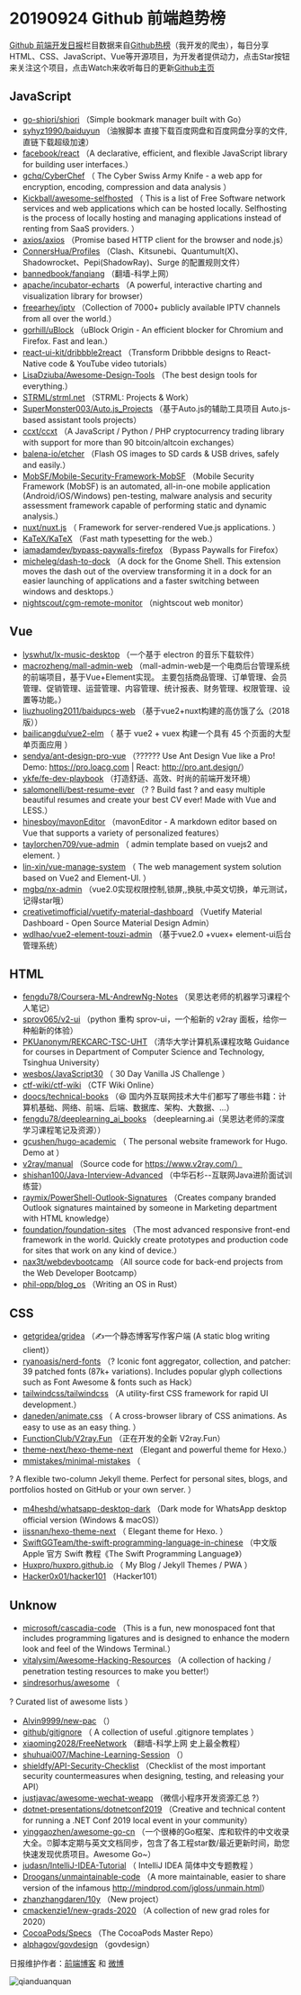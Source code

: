 # 20190924 Github 前端趋势榜

[Github 前端开发日报](https://qdkfweb.cn/c/news)栏目数据来自[Github热榜](https://github.qdkfweb.cn/)（我开发的爬虫），每日分享HTML、CSS、JavaScript、Vue等开源项目，为开发者提供动力，点击Star按钮来关注这个项目，点击Watch来收听每日的更新[Github主页](https://github.com/kujian/githubTrending)
## JavaScript

* [go-shiori/shiori](https://github.com/go-shiori/shiori) （Simple bookmark manager built with Go）
* [syhyz1990/baiduyun](https://github.com/syhyz1990/baiduyun) （油猴脚本 直接下载百度网盘和百度网盘分享的文件,直链下载超级加速）
* [facebook/react](https://github.com/facebook/react) （A declarative, efficient, and flexible JavaScript library for building user interfaces.）
* [gchq/CyberChef](https://github.com/gchq/CyberChef) （
        The Cyber Swiss Army Knife - a web app for encryption, encoding, compression and data analysis
      ）
* [Kickball/awesome-selfhosted](https://github.com/Kickball/awesome-selfhosted) （
        This is a list of Free Software network services and web applications which can be hosted locally. Selfhosting is the process of locally hosting and managing applications instead of renting from SaaS providers.
      ）
* [axios/axios](https://github.com/axios/axios) （Promise based HTTP client for the browser and node.js）
* [ConnersHua/Profiles](https://github.com/ConnersHua/Profiles) （Clash、Kitsunebi、Quantumult(X)、Shadowrocket、Pepi(ShadowRay)、Surge 的配置规则文件）
* [bannedbook/fanqiang](https://github.com/bannedbook/fanqiang) （翻墙-科学上网）
* [apache/incubator-echarts](https://github.com/apache/incubator-echarts) （A powerful, interactive charting and visualization library for browser）
* [freearhey/iptv](https://github.com/freearhey/iptv) （Collection of 7000+ publicly available IPTV channels from all over the world.）
* [gorhill/uBlock](https://github.com/gorhill/uBlock) （uBlock Origin - An efficient blocker for Chromium and Firefox. Fast and lean.）
* [react-ui-kit/dribbble2react](https://github.com/react-ui-kit/dribbble2react) （Transform Dribbble designs to React-Native code &amp; YouTube video tutorials）
* [LisaDziuba/Awesome-Design-Tools](https://github.com/LisaDziuba/Awesome-Design-Tools) （The best design tools for everything.）
* [STRML/strml.net](https://github.com/STRML/strml.net) （STRML: Projects &amp; Work）
* [SuperMonster003/Auto.js_Projects](https://github.com/SuperMonster003/Auto.js_Projects) （基于Auto.js的辅助工具项目 Auto.js-based assistant tools projects）
* [ccxt/ccxt](https://github.com/ccxt/ccxt) （A JavaScript / Python / PHP cryptocurrency trading library with support for more than 90 bitcoin/altcoin exchanges）
* [balena-io/etcher](https://github.com/balena-io/etcher) （Flash OS images to SD cards &amp; USB drives, safely and easily.）
* [MobSF/Mobile-Security-Framework-MobSF](https://github.com/MobSF/Mobile-Security-Framework-MobSF) （Mobile Security Framework (MobSF) is an automated, all-in-one mobile application (Android/iOS/Windows) pen-testing, malware analysis and security assessment framework capable of performing static and dynamic analysis.）
* [nuxt/nuxt.js](https://github.com/nuxt/nuxt.js) （
        Framework for server-rendered Vue.js applications.
      ）
* [KaTeX/KaTeX](https://github.com/KaTeX/KaTeX) （Fast math typesetting for the web.）
* [iamadamdev/bypass-paywalls-firefox](https://github.com/iamadamdev/bypass-paywalls-firefox) （Bypass Paywalls for Firefox）
* [micheleg/dash-to-dock](https://github.com/micheleg/dash-to-dock) （A dock for the Gnome Shell. This extension moves the dash out of the overview transforming it in a dock for an easier launching of applications and a faster switching between windows and desktops.）
* [nightscout/cgm-remote-monitor](https://github.com/nightscout/cgm-remote-monitor) （nightscout web monitor）

## Vue

* [lyswhut/lx-music-desktop](https://github.com/lyswhut/lx-music-desktop) （一个基于 electron 的音乐下载软件）
* [macrozheng/mall-admin-web](https://github.com/macrozheng/mall-admin-web) （mall-admin-web是一个电商后台管理系统的前端项目，基于Vue+Element实现。 主要包括商品管理、订单管理、会员管理、促销管理、运营管理、内容管理、统计报表、财务管理、权限管理、设置等功能。）
* [liuzhuoling2011/baidupcs-web](https://github.com/liuzhuoling2011/baidupcs-web) （基于vue2+nuxt构建的高仿饿了么（2018版））
* [bailicangdu/vue2-elm](https://github.com/bailicangdu/vue2-elm) （
        基于 vue2 + vuex 构建一个具有 45 个页面的大型单页面应用
      ）
* [sendya/ant-design-pro-vue](https://github.com/sendya/ant-design-pro-vue) （??&#x200d;???&#x200d;? Use Ant Design Vue like a Pro! Demo: <a href="https://pro.loacg.com" rel="nofollow">https://pro.loacg.com</a> | React: <a href="http://pro.ant.design/" rel="nofollow">http://pro.ant.design/</a>）
* [ykfe/fe-dev-playbook](https://github.com/ykfe/fe-dev-playbook) （打造舒适、高效、时尚的前端开发环境）
* [salomonelli/best-resume-ever](https://github.com/salomonelli/best-resume-ever) （? ? Build fast ? and easy multiple beautiful resumes and create your best CV ever! Made with Vue and LESS.）
* [hinesboy/mavonEditor](https://github.com/hinesboy/mavonEditor) （mavonEditor - A markdown editor based on Vue that supports a variety of personalized features）
* [taylorchen709/vue-admin](https://github.com/taylorchen709/vue-admin) （
        admin template based on vuejs2 and element.
      ）
* [lin-xin/vue-manage-system](https://github.com/lin-xin/vue-manage-system) （
        The web management system solution based on Vue2 and Element-UI.
      ）
* [mgbq/nx-admin](https://github.com/mgbq/nx-admin) （vue2.0实现权限控制,锁屏,,换肤,中英文切换，单元测试，记得star哦）
* [creativetimofficial/vuetify-material-dashboard](https://github.com/creativetimofficial/vuetify-material-dashboard) （Vuetify Material Dashboard - Open Source Material Design Admin）
* [wdlhao/vue2-element-touzi-admin](https://github.com/wdlhao/vue2-element-touzi-admin) （基于vue2.0 +vuex+ element-ui后台管理系统）

## HTML

* [fengdu78/Coursera-ML-AndrewNg-Notes](https://github.com/fengdu78/Coursera-ML-AndrewNg-Notes) （吴恩达老师的机器学习课程个人笔记）
* [sprov065/v2-ui](https://github.com/sprov065/v2-ui) （python 重构 sprov-ui，一个船新的 v2ray 面板，给你一种船新的体验）
* [PKUanonym/REKCARC-TSC-UHT](https://github.com/PKUanonym/REKCARC-TSC-UHT) （清华大学计算机系课程攻略 Guidance for courses in Department of Computer Science and Technology, Tsinghua University）
* [wesbos/JavaScript30](https://github.com/wesbos/JavaScript30) （
        30 Day Vanilla JS Challenge
      ）
* [ctf-wiki/ctf-wiki](https://github.com/ctf-wiki/ctf-wiki) （CTF Wiki Online）
* [doocs/technical-books](https://github.com/doocs/technical-books) （&#x1f606; 国内外互联网技术大牛们都写了哪些书籍：计算机基础、网络、前端、后端、数据库、架构、大数据、...）
* [fengdu78/deeplearning_ai_books](https://github.com/fengdu78/deeplearning_ai_books) （deeplearning.ai（吴恩达老师的深度学习课程笔记及资源））
* [gcushen/hugo-academic](https://github.com/gcushen/hugo-academic) （
        The personal website framework for Hugo. Demo at
      ）
* [v2ray/manual](https://github.com/v2ray/manual) （Source code for https://www.v2ray.com/）
* [shishan100/Java-Interview-Advanced](https://github.com/shishan100/Java-Interview-Advanced) （中华石杉--互联网Java进阶面试训练营）
* [raymix/PowerShell-Outlook-Signatures](https://github.com/raymix/PowerShell-Outlook-Signatures) （Creates company branded Outlook signatures maintained by someone in Marketing department with HTML knowledge）
* [foundation/foundation-sites](https://github.com/foundation/foundation-sites) （The most advanced responsive front-end framework in the world. Quickly create prototypes and production code for sites that work on any kind of device.）
* [nax3t/webdevbootcamp](https://github.com/nax3t/webdevbootcamp) （All source code for back-end projects from the Web Developer Bootcamp）
* [phil-opp/blog_os](https://github.com/phil-opp/blog_os) （Writing an OS in Rust）

## CSS

* [getgridea/gridea](https://github.com/getgridea/gridea) （✍️一个静态博客写作客户端 (A static blog writing client)）
* [ryanoasis/nerd-fonts](https://github.com/ryanoasis/nerd-fonts) （? Iconic font aggregator, collection, and patcher: 39 patched fonts (87k+ variations). Includes popular glyph collections such as Font Awesome &amp; fonts such as Hack）
* [tailwindcss/tailwindcss](https://github.com/tailwindcss/tailwindcss) （A utility-first CSS framework for rapid UI development.）
* [daneden/animate.css](https://github.com/daneden/animate.css) （
        A cross-browser library of CSS animations. As easy to use as an easy thing.
      ）
* [FunctionClub/V2ray.Fun](https://github.com/FunctionClub/V2ray.Fun) （正在开发的全新 V2ray.Fun）
* [theme-next/hexo-theme-next](https://github.com/theme-next/hexo-theme-next) （Elegant and powerful theme for Hexo.）
* [mmistakes/minimal-mistakes](https://github.com/mmistakes/minimal-mistakes) （
        
? A flexible two-column Jekyll theme. Perfect for personal sites, blogs, and portfolios hosted on GitHub or your own server.
      ）
* [m4heshd/whatsapp-desktop-dark](https://github.com/m4heshd/whatsapp-desktop-dark) （Dark mode for WhatsApp desktop official version (Windows &amp; macOS)）
* [iissnan/hexo-theme-next](https://github.com/iissnan/hexo-theme-next) （
        Elegant theme for Hexo. 
      ）
* [SwiftGGTeam/the-swift-programming-language-in-chinese](https://github.com/SwiftGGTeam/the-swift-programming-language-in-chinese) （中文版 Apple 官方 Swift 教程《The Swift Programming Language》）
* [Huxpro/huxpro.github.io](https://github.com/Huxpro/huxpro.github.io) （
        My Blog / Jekyll Themes / PWA
      ）
* [Hacker0x01/hacker101](https://github.com/Hacker0x01/hacker101) （Hacker101）

## Unknow

* [microsoft/cascadia-code](https://github.com/microsoft/cascadia-code) （This is a fun, new monospaced font that includes programming ligatures and is designed to enhance the modern look and feel of the Windows Terminal.）
* [vitalysim/Awesome-Hacking-Resources](https://github.com/vitalysim/Awesome-Hacking-Resources) （A collection of hacking / penetration testing resources to make you better!）
* [sindresorhus/awesome](https://github.com/sindresorhus/awesome) （
        
? Curated list of awesome lists
      ）
* [Alvin9999/new-pac](https://github.com/Alvin9999/new-pac) （）
* [github/gitignore](https://github.com/github/gitignore) （
        A collection of useful .gitignore templates
      ）
* [xiaoming2028/FreeNetwork](https://github.com/xiaoming2028/FreeNetwork) （翻墙-科学上网 史上最全教程）
* [shuhuai007/Machine-Learning-Session](https://github.com/shuhuai007/Machine-Learning-Session) （）
* [shieldfy/API-Security-Checklist](https://github.com/shieldfy/API-Security-Checklist) （Checklist of the most important security countermeasures when designing, testing, and releasing your API）
* [justjavac/awesome-wechat-weapp](https://github.com/justjavac/awesome-wechat-weapp) （微信小程序开发资源汇总 ?）
* [dotnet-presentations/dotnetconf2019](https://github.com/dotnet-presentations/dotnetconf2019) （Creative and technical content for running a .NET Conf 2019 local event in your community）
* [yinggaozhen/awesome-go-cn](https://github.com/yinggaozhen/awesome-go-cn) （一个很棒的Go框架、库和软件的中文收录大全。⏰脚本定期与英文文档同步，包含了各工程star数/最近更新时间，助您快速发现优质项目。Awesome Go~）
* [judasn/IntelliJ-IDEA-Tutorial](https://github.com/judasn/IntelliJ-IDEA-Tutorial) （
        IntelliJ IDEA 简体中文专题教程
      ）
* [Droogans/unmaintainable-code](https://github.com/Droogans/unmaintainable-code) （A more maintainable, easier to share version of the infamous <a href="http://mindprod.com/jgloss/unmain.html" rel="nofollow">http://mindprod.com/jgloss/unmain.html</a>）
* [zhanzhangdaren/10y](https://github.com/zhanzhangdaren/10y) （New project）
* [cmackenzie1/new-grads-2020](https://github.com/cmackenzie1/new-grads-2020) （A collection of new grad roles for 2020）
* [CocoaPods/Specs](https://github.com/CocoaPods/Specs) （The CocoaPods Master Repo）
* [alphagov/govdesign](https://github.com/alphagov/govdesign) （govdesign）


日报维护作者：[前端博客](https://qdkfweb.cn/) 和 [微博](https://qdkfweb.cn/go/weibo)

![qianduanquan](https://user-images.githubusercontent.com/3055447/38468989-651132ac-3b80-11e8-8e6b-15122322a9d7.png)